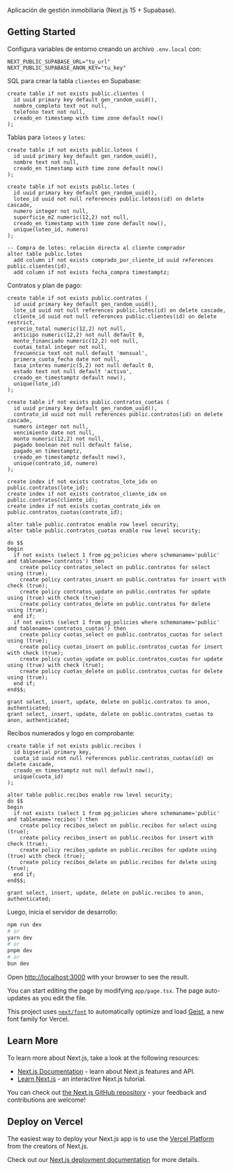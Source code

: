 Aplicación de gestión inmobiliaria (Next.js 15 + Supabase).

## Getting Started

Configura variables de entorno creando un archivo `.env.local` con:

```
NEXT_PUBLIC_SUPABASE_URL="tu_url"
NEXT_PUBLIC_SUPABASE_ANON_KEY="tu_key"
```

SQL para crear la tabla `clientes` en Supabase:

```
create table if not exists public.clientes (
  id uuid primary key default gen_random_uuid(),
  nombre_completo text not null,
  telefono text not null,
  creado_en timestamp with time zone default now()
);
```

Tablas para `loteos` y `lotes`:

```
create table if not exists public.loteos (
  id uuid primary key default gen_random_uuid(),
  nombre text not null,
  creado_en timestamp with time zone default now()
);

create table if not exists public.lotes (
  id uuid primary key default gen_random_uuid(),
  loteo_id uuid not null references public.loteos(id) on delete cascade,
  numero integer not null,
  superficie_m2 numeric(12,2) not null,
  creado_en timestamp with time zone default now(),
  unique(loteo_id, numero)
);

-- Compra de lotes: relación directa al cliente comprador
alter table public.lotes
  add column if not exists comprado_por_cliente_id uuid references public.clientes(id),
  add column if not exists fecha_compra timestamptz;
```

Contratos y plan de pago:

```
create table if not exists public.contratos (
  id uuid primary key default gen_random_uuid(),
  lote_id uuid not null references public.lotes(id) on delete cascade,
  cliente_id uuid not null references public.clientes(id) on delete restrict,
  precio_total numeric(12,2) not null,
  anticipo numeric(12,2) not null default 0,
  monto_financiado numeric(12,2) not null,
  cuotas_total integer not null,
  frecuencia text not null default 'mensual',
  primera_cuota_fecha date not null,
  tasa_interes numeric(5,2) not null default 0,
  estado text not null default 'activo',
  creado_en timestamptz default now(),
  unique(lote_id)
);

create table if not exists public.contratos_cuotas (
  id uuid primary key default gen_random_uuid(),
  contrato_id uuid not null references public.contratos(id) on delete cascade,
  numero integer not null,
  vencimiento date not null,
  monto numeric(12,2) not null,
  pagado boolean not null default false,
  pagado_en timestamptz,
  creado_en timestamptz default now(),
  unique(contrato_id, numero)
);

create index if not exists contratos_lote_idx on public.contratos(lote_id);
create index if not exists contratos_cliente_idx on public.contratos(cliente_id);
create index if not exists cuotas_contrato_idx on public.contratos_cuotas(contrato_id);

alter table public.contratos enable row level security;
alter table public.contratos_cuotas enable row level security;

do $$
begin
  if not exists (select 1 from pg_policies where schemaname='public' and tablename='contratos') then
    create policy contratos_select on public.contratos for select using (true);
    create policy contratos_insert on public.contratos for insert with check (true);
    create policy contratos_update on public.contratos for update using (true) with check (true);
    create policy contratos_delete on public.contratos for delete using (true);
  end if;
  if not exists (select 1 from pg_policies where schemaname='public' and tablename='contratos_cuotas') then
    create policy cuotas_select on public.contratos_cuotas for select using (true);
    create policy cuotas_insert on public.contratos_cuotas for insert with check (true);
    create policy cuotas_update on public.contratos_cuotas for update using (true) with check (true);
    create policy cuotas_delete on public.contratos_cuotas for delete using (true);
  end if;
end$$;

grant select, insert, update, delete on public.contratos to anon, authenticated;
grant select, insert, update, delete on public.contratos_cuotas to anon, authenticated;
```

Recibos numerados y logo en comprobante:

```
create table if not exists public.recibos (
  id bigserial primary key,
  cuota_id uuid not null references public.contratos_cuotas(id) on delete cascade,
  creado_en timestamptz not null default now(),
  unique(cuota_id)
);

alter table public.recibos enable row level security;
do $$
begin
  if not exists (select 1 from pg_policies where schemaname='public' and tablename='recibos') then
    create policy recibos_select on public.recibos for select using (true);
    create policy recibos_insert on public.recibos for insert with check (true);
    create policy recibos_update on public.recibos for update using (true) with check (true);
    create policy recibos_delete on public.recibos for delete using (true);
  end if;
end$$;

grant select, insert, update, delete on public.recibos to anon, authenticated;
```

Luego, inicia el servidor de desarrollo:

```bash
npm run dev
# or
yarn dev
# or
pnpm dev
# or
bun dev
```

Open [http://localhost:3000](http://localhost:3000) with your browser to see the result.

You can start editing the page by modifying `app/page.tsx`. The page auto-updates as you edit the file.

This project uses [`next/font`](https://nextjs.org/docs/app/building-your-application/optimizing/fonts) to automatically optimize and load [Geist](https://vercel.com/font), a new font family for Vercel.

## Learn More

To learn more about Next.js, take a look at the following resources:

- [Next.js Documentation](https://nextjs.org/docs) - learn about Next.js features and API.
- [Learn Next.js](https://nextjs.org/learn) - an interactive Next.js tutorial.

You can check out [the Next.js GitHub repository](https://github.com/vercel/next.js) - your feedback and contributions are welcome!

## Deploy on Vercel

The easiest way to deploy your Next.js app is to use the [Vercel Platform](https://vercel.com/new?utm_medium=default-template&filter=next.js&utm_source=create-next-app&utm_campaign=create-next-app-readme) from the creators of Next.js.

Check out our [Next.js deployment documentation](https://nextjs.org/docs/app/building-your-application/deploying) for more details.
